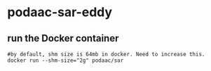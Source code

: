 # podaac-sar-eddy

## run the Docker container

```
#by default, shm size is 64mb in docker. Need to increase this.
docker run --shm-size="2g" podaac/sar
```
